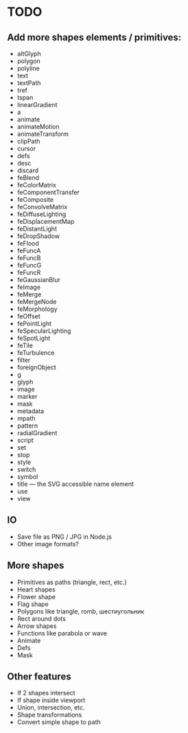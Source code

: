 # TODO

## Add more shapes elements / primitives:
- altGlyph
- polygon
- polyline
- text
- textPath
- tref
- tspan
- linearGradient
- a
- animate
- animateMotion
- animateTransform
- clipPath
- cursor
- defs
- desc
- discard
- feBlend
- feColorMatrix
- feComponentTransfer
- feComposite
- feConvolveMatrix
- feDiffuseLighting
- feDisplacementMap
- feDistantLight
- feDropShadow
- feFlood
- feFuncA
- feFuncB
- feFuncG
- feFuncR
- feGaussianBlur
- feImage
- feMerge
- feMergeNode
- feMorphology
- feOffset
- fePointLight
- feSpecularLighting
- feSpotLight
- feTile
- feTurbulence
- filter
- foreignObject
- g
- glyph
- image
- marker
- mask
- metadata
- mpath
- pattern
- radialGradient
- script
- set
- stop
- style
- switch
- symbol
- title — the SVG accessible name element
- use
- view

## IO
- Save file as PNG / JPG in Node.js
- Other image formats?

## More shapes
- Primitives as paths (triangle, rect, etc.)
- Heart shapes
- Flower shape
- Flag shape
- Polygons like triangle, romb, шестиугольник
- Rect around dots
- Arrow shapes
- Functions like parabola or wave
- Animate
- Defs
- Mask

## Other features
- If 2 shapes intersect
- If shape inside viewport
- Union, intersection, etc.
- Shape transformations
- Convert simple shape to path